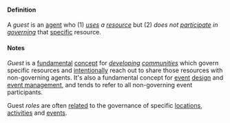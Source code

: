 #### Definition

A *guest* is an [agent](https://github.com/gcassel/Modular-Organization-Terminology/blob/master/terms/agent.md) who (1) *[uses](https://github.com/gcassel/Modular-Organization-Terminology/blob/master/terms/use.md) a [resource](https://github.com/gcassel/Modular-Organization-Terminology/blob/master/terms/resource.md)* but (2) *does not [participate](https://github.com/gcassel/Modular-Organization-Terminology/blob/master/terms/participate.md) in [governing](https://github.com/gcassel/Modular-Organization-Terminology/blob/master/terms/govern.md)* that [specific](https://github.com/gcassel/Modular-Organization-Terminology/blob/master/terms/specific.md) resource.
	
#### Notes
  
*Guest* is a [fundamental](https://github.com/gcassel/Modular-Organization-Terminology/blob/master/terms/base.md) [concept](https://github.com/gcassel/Modular-Organization-Terminology/blob/master/terms/concept.md) for *[developing](https://github.com/gcassel/Modular-Organization-Terminology/blob/master/terms/develop.md) [communities](https://github.com/gcassel/Modular-Organization-Terminology/blob/master/terms/community.md)* which govern specific resources and [intentionally](https://github.com/gcassel/Modular-Organization-Terminology/blob/master/terms/intend.md) reach out to share those resources with non-governing agents.  It's also a fundamental concept for [event](https://github.com/gcassel/Modular-Organization-Terminology/blob/master/terms/event.md) [design](https://github.com/gcassel/Modular-Organization-Terminology/blob/master/terms/design.md) and [event management](https://github.com/gcassel/Modular-Organization-Terminology/blob/master/terms/event-manager.md), and tends to refer to all non-governing event participants.
  
Guest *roles* are often [related](https://github.com/gcassel/Modular-Organization-Terminology/blob/master/terms/relate.md) to the governance of specific [locations](https://github.com/gcassel/Modular-Organization-Terminology/blob/master/terms/location.md), [activities](https://github.com/gcassel/Modular-Organization-Terminology/blob/master/terms/activity.md) and [events](https://github.com/gcassel/Modular-Organization-Terminology/blob/master/terms/event.md).
